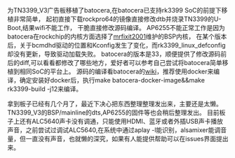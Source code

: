 为TN3399_V3广告板移植了batocera,在batocera已支持rk3399 SoC的前提下移植非常简单，
起初直接下载rockpro64的镜像直接修改dtb并烧录TN3399的U-Boot,结果wifi不能工作，
干脆直接修改源码编译。
AP6255不能正常工作是因为batocera在rockchip的内核方面选择了[mrfixit2001](https://github.com/mrfixit2001/rockchip-kernel)维护的BSP内核，
在某个版本后，关于bcmdhd驱动的位置和Kconfig发生了变化，而rk3399_linux_defconfig却没有更新，导致驱动加载失败。
batocera的版本是33，顺便提供了修改源码前后的diff,可以看看都修改了哪些地方，爱好者可以参考自己尝试将batocera简单移植到相同SoC的平台上。
源码的编译看batocera的[wiki](https://wiki.batocera.org/compile_batocera.linux)，推荐使用docker来编译，确定安装好docker后，执行make batocera-docker-image&&make rk3399-build -j12来编译。

拿到板子已经有几个月了，最近下决心把东西整理整理发出来，主要还是太懒。TN3399_V3的BSP/mainline的dts,AP6255的固件等也会稍后整理发出。
目前板子上还有ALC5640声卡没有调通，只能使用HDMI、蓝牙或者外插USB声卡播放声音，之前尝试过调试ALC5640,在系统中通过aplay -l能识别，alsamixer能调音量，但一直没有声音，也就懒的深究，如果有人能提供帮助可以在issues界面提出来。
